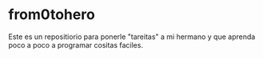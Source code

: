 # from0tohero

Este es un repositiorio para ponerle "tareitas" a mi hermano y que aprenda poco a poco a programar cositas faciles.